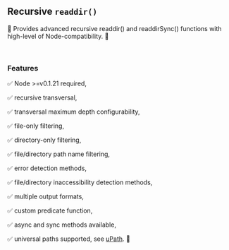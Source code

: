 ## Recursive `readdir()`

📖 Provides advanced recursive readdir() and readdirSync() functions with high-level of Node-compatibility. 📁

<br>

### Features

✅ Node >=v0.1.21 required,

✅ recursive transversal,

✅ transversal maximum depth configurability,

✅ file-only filtering,

✅ directory-only filtering,

✅ file/directory path name filtering,

✅ error detection methods,

✅ file/directory inaccessibility detection methods,

✅ multiple output formats,

✅ custom predicate function,

✅ async and sync methods available,

✅ universal paths supported, see [uPath](https://www.npmjs.com/package/@igor.dvlpr/upath). 🎉
